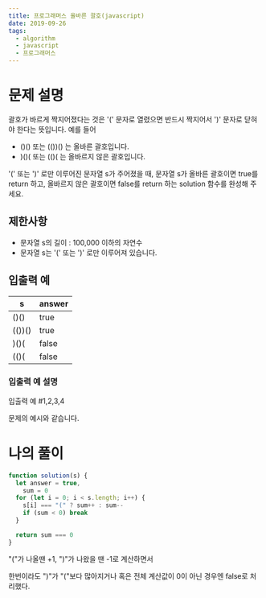 ```yaml
---
title: 프로그래머스 올바른 괄호(javascript)
date: 2019-09-26
tags:
  - algorithm
  - javascript
  - 프로그래머스
---
```


# 문제 설명

괄호가 바르게 짝지어졌다는 것은 '(' 문자로 열렸으면 반드시 짝지어서 ')' 문자로 닫혀야 한다는 뜻입니다. 예를 들어

- ()() 또는 (())() 는 올바른 괄호입니다.
- )()( 또는 (()( 는 올바르지 않은 괄호입니다.

'(' 또는 ')' 로만 이루어진 문자열 s가 주어졌을 때, 문자열 s가 올바른 괄호이면 true를 return 하고, 올바르지 않은 괄호이면 false를 return 하는 solution 함수를 완성해 주세요.

## 제한사항

- 문자열 s의 길이 : 100,000 이하의 자연수
- 문자열 s는 '(' 또는 ')' 로만 이루어져 있습니다.

## 입출력 예

| s      | answer |
| ------ | ------ |
| ()()   | true   |
| (())() | true   |
| )()(   | false  |
| (()(   | false  |

### 입출력 예 설명

입출력 예 #1,2,3,4

문제의 예시와 같습니다.

# 나의 풀이

```javascript
function solution(s) {
  let answer = true,
    sum = 0
  for (let i = 0; i < s.length; i++) {
    s[i] === "(" ? sum++ : sum--
    if (sum < 0) break
  }

  return sum === 0
}
```

"("가 나올땐 +1, ")"가 나왔을 땐 -1로 계산하면서

한번이라도 ")"가 "("보다 많아지거나 혹은 전체 계산값이 0이 아닌 경우엔 false로 처리했다.
